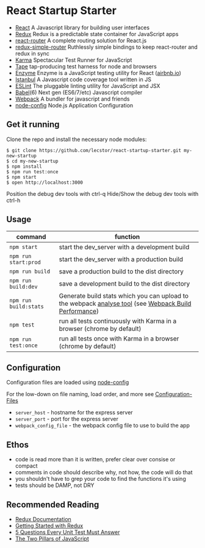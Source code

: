 React Startup Starter
=====================

* [React](https://github.com/facebook/react) A Javascript library for building user interfaces
* [Redux](https://github.com/rackt/redux) Redux is a predictable state container for JavaScript apps
* [react-router](https://github.com/rackt/react-router) A complete routing solution for React.js
* [redux-simple-router](https://github.com/jlongster/redux-simple-router) Ruthlessly simple bindings to keep react-router and redux in sync
* [Karma](http://karma-runner.github.io/) Spectacular Test Runner for JavaScript
* [Tape](https://github.com/substack/tape) tap-producing test harness for node and browsers
* [Enzyme](https://github.com/airbnb/enzyme) Enzyme is a JavaScript testing utility for React ([airbnb.io](http://airbnb.io))
* [Istanbul](https://github.com/gotwarlost/istanbul) A Javascript code coverage tool written in JS
* [ESLint](http://eslint.org) The pluggable linting utility for JavaScript and JSX
* [Babel](https://babeljs.io/)(6) Next gen (ES6/7/etc) Javascript compiler
* [Webpack](https://webpack.github.io/) A bundler for javascript and friends
* [node-config](https://github.com/lorenwest/node-config) Node.js Application Configuration

Get it running
--------------

Clone the repo and install the necessary node modules:

```shell
$ git clone https://github.com/lecstor/react-startup-starter.git my-new-startup
$ cd my-new-startup
$ npm install
$ npm run test:once
$ npm start
$ open http://localhost:3000
```

Position the debug dev tools with ctrl-q
Hide/Show the debug dev tools with ctrl-h


Usage
-----

command               | function
----------------------|--------------------------------------------------------------------
`npm start`           | start the dev_server with a development build
`npm run start:prod`  | start the dev_server with a production build
`npm run build`       | save a production build to the dist directory
`npm run build:dev`   | save a development build to the dist directory
`npm run build:stats` | Generate build stats which you can upload to the webpack [analyse tool](https://webpack.github.io/docs/build-performance.html) (see [Webpack Build Performance](https://webpack.github.io/docs/build-performance.html))
`npm test`            | run all tests continuously with Karma in a browser (chrome by default)
`npm run test:once`   | run all tests once with Karma in a browser (chrome by default)

Configuration
-------------

Configuration files are loaded using [node-config](https://github.com/lorenwest/node-config)

For the low-down on file naming, load order, and more see [Configuration-Files](https://github.com/lorenwest/node-config/wiki/Configuration-Files)

* `server_host` - hostname for the express server
* `server_port` - port for the express server
* `webpack_config_file` - the webpack config file to use to build the app

Ethos
-----

- code is read more than it is written, prefer clear over consise or compact
- comments in code should describe why, not how, the code will do that
- you shouldn't have to grep your code to find the functions it's using
- tests should be DAMP, not DRY

Recommended Reading
-------------------

* [Redux Documentation](http://rackt.org/redux/index.html)
* [Getting Started with Redux](https://egghead.io/series/getting-started-with-redux)
* [5 Questions Every Unit Test Must Answer](https://medium.com/javascript-scene/what-every-unit-test-needs-f6cd34d9836d)
* [The Two Pillars of JavaScript](https://medium.com/javascript-scene/the-two-pillars-of-javascript-ee6f3281e7f3)